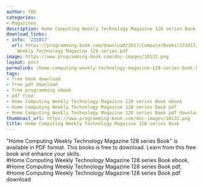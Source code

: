 ```yaml
---
author: TBD
categories:
- Magazines
description: Home Computing Weekly Technology Magazine 128 series Book
download_links:
- info: '231017'
  url: https://programming-book.com/download/2017/ComputerBooks/231017/Home Computing
    Weekly Technology Magazine 128 series.pdf
image: https://www.programming-book.com/doc-images/10132.png
layout: post
permalink: /home-computing-weekly-technology-magazine-128-series-book.html
tags:
- free book download
- free pdf download
- free programming ebook
- pdf free
- Home Computing Weekly Technology Magazine 128 series Book ebook
- Home Computing Weekly Technology Magazine 128 series Book pdf
- Home Computing Weekly Technology Magazine 128 series Book pdf download
thumbnail_url: https://www.programming-book.com/doc-images/10132.png
title: Home Computing Weekly Technology Magazine 128 series Book
---
```


 
<div class="item-desc text-justify">
  "Home Computing Weekly Technology Magazine 128 series Book" is available in PDF format. This books is free to download. Learn from this free book and enhance your skills.
  <br>
  #Home Computing Weekly Technology Magazine 128 series Book ebook, #Home Computing Weekly Technology Magazine 128 series Book pdf, #Home Computing Weekly Technology Magazine 128 series Book pdf download
</div>